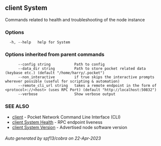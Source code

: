 ## client System

Commands related to health and troubleshooting of the node instance

### Options

```
  -h, --help   help for System
```

### Options inherited from parent commands

```
      --config string           Path to config
      --data_dir string         Path to store pocket related data (keybase etc.) (default "/home/harry/.pocket")
      --non_interactive         if true skips the interactive prompts wherever possible (useful for scripting & automation)
      --remote_cli_url string   takes a remote endpoint in the form of <protocol>://<host> (uses RPC Port) (default "http://localhost:50832")
      --verbose                 Show verbose output
```

### SEE ALSO

* [client](client.md)	 - Pocket Network Command Line Interface (CLI)
* [client System Health](client_System_Health.md)	 - RPC endpoint liveness
* [client System Version](client_System_Version.md)	 - Advertised node software version

###### Auto generated by spf13/cobra on 22-Apr-2023
